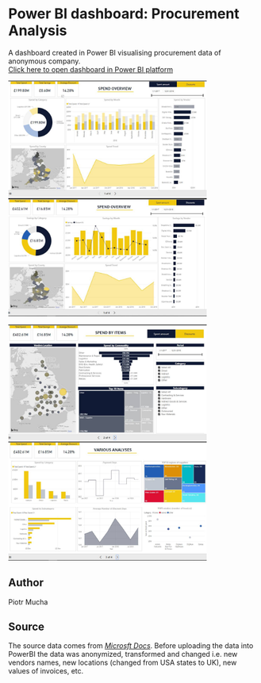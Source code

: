 # Power BI dashboard: Procurement Analysis

A dashboard created in Power BI visualising procurement data of anonymous company.<br>
[Click here to open dashboard in Power BI platform](http://bit.ly/dashproc1)

<p float="left">
  <img src="/screenshot1.jpg" width="400" />
  <img src="/screenshot2.jpg" width="400" /> 
</p>
<p float="left">
  <img src="/screenshot3.jpg" width="400" />
  <img src="/screenshot4.jpg" width="400" /> 
</p>

## Author
Piotr Mucha

## Source
The source data comes from *[Microsft Docs](https://docs.microsoft.com/en-us/power-bi/sample-procurement)*. Before uploading the data into PowerBI the data was anonymized, transformed and changed i.e. new vendors names, new locations (changed from USA states to UK), new values of invoices, etc.<br>
